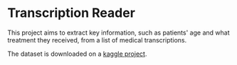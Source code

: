 # Transcription Reader
This project aims to extract key information, such as patients' age and what treatment they received, from a list of medical transcriptions. 

The dataset is downloaded on a [kaggle project](https://www.kaggle.com/datasets/tboyle10/medicaltranscriptions?resource=download). 

